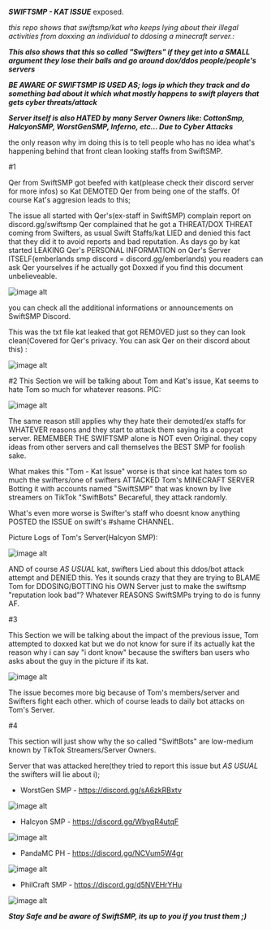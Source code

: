 ***SWIFTSMP - KAT ISSUE***
exposed.

*this repo shows that swiftsmp/kat who keeps lying about their illegal activities from doxxing an individual to ddosing a minecraft server.:*

***This also shows that this so called "Swifters" if they get into a SMALL argument they lose their balls and go around dox/ddos people/people's servers***

***BE AWARE OF SWIFTSMP IS USED AS; logs ip which they track and do something bad about it which what mostly happens to swift players that gets cyber threats/attack***

***Server itself is also HATED by many Server Owners like: CottonSmp, HalcyonSMP, WorstGenSMP, Inferno, etc... Due to Cyber Attacks***

the only reason why im doing this is to tell people who has no idea what's happening behind that front clean looking staffs from SwiftSMP.


#1

Qer from SwiftSMP got beefed with kat(please check their discord server for more infos) so
Kat DEMOTED Qer from being one of the staffs. Of course Kat's aggresion leads to this;

The issue all started with Qer's(ex-staff in SwiftSMP) complain report on discord.gg/swiftsmp
Qer complained that he got a THREAT/DOX THREAT coming from Swifters, as usual Swift Staffs/kat
LIED and denied this fact that they did it to avoid reports and bad reputation. As days go by kat started LEAKING Qer's PERSONAL INFORMATION
on Qer's Server ITSELF(emberlands smp discord = discord.gg/emberlands) you readers can ask Qer yourselves if he actually got Doxxed if you find this
document unbelieveable. 


![image alt](https://github.com/Adrian102881/SwiftSMP-Issue/blob/main/kat_posted_qers_complaint.PNG?raw=true)

you can check all the additional informations or announcements on SwiftSMP Discord.

This was the txt file kat leaked that got REMOVED just so they can look clean(Covered for Qer's privacy. You can ask Qer  on their discord about this) : 

![image alt](https://github.com/Adrian102881/SwiftSMP-Issue/blob/a7639c2569507b55084a762db7850350d413a97b/Java.PNG)

#2
This Section we will be talking about Tom and Kat's issue, Kat seems to hate Tom so much for whatever reasons. PIC:

![image alt](https://github.com/Adrian102881/SwiftSMP-Issue/blob/bdba597ac9887673bab45641e39c663d773cf42f/kat_hating_tom.PNG)

The same reason still applies why they hate their demoted/ex staffs for WHATEVER reasons and they start to attack them saying its a
copycat server. REMEMBER THE SWIFTSMP alone is NOT even Original. they copy ideas from other servers and call themselves the BEST SMP
for foolish sake.

What makes this "Tom - Kat Issue" worse is that since kat hates tom so much the swifters/one of swifters ATTACKED Tom's MINECRAFT SERVER
Botting it with accounts named "SwiftSMP" that was known by live streamers on TikTok "SwiftBots" Becareful, they attack randomly.

What's even more worse is Swifter's staff who doesnt know anything POSTED the ISSUE on swift's #shame CHANNEL.

Picture Logs of Tom's Server(Halcyon SMP):


![image alt](https://github.com/Adrian102881/SwiftSMP-Issue/blob/a7639c2569507b55084a762db7850350d413a97b/swift_posted_bot_attcks.PNG)

AND of course *AS USUAL* kat, swifters Lied about this ddos/bot attack attempt and DENIED this.
Yes it sounds crazy that they are trying to BLAME Tom for DDOSING/BOTTING his OWN Server
just to make the swiftsmp "reputation look bad"? Whatever REASONS SwiftSMPs trying to do is
funny AF.

#3

This Section we will be talking about the impact of the previous issue, Tom attempted to doxxed kat but we do not know for sure if its actually kat
the reason why i can say "i dont know" because the swifters ban users who asks about the guy in the picture if its kat.

![image alt](https://github.com/Adrian102881/SwiftSMP-Issue/blob/a9bc69378844fe26214b1076f0cc104d15906976/realorfake_ddx.PNG)

The issue becomes more big because of Tom's members/server and Swifters fight each other. which of course leads to 
daily bot attacks on Tom's Server.

#4

This section will just show why the so called "SwiftBots" are low-medium known by TikTok Streamers/Server Owners.

Server that was attacked here(they tried to report this issue but *AS USUAL* the swifters will lie about i);

* WorstGen SMP - https://discord.gg/sA6zkRBxtv

![image alt](https://github.com/Adrian102881/SwiftSMP-Issue/blob/a9bc69378844fe26214b1076f0cc104d15906976/worstgen.PNG)


* Halcyon SMP - https://discord.gg/WbyqR4utqF

![image alt](https://github.com/Adrian102881/SwiftSMP-Issue/blob/a9bc69378844fe26214b1076f0cc104d15906976/swift_posted_bot_attcks.PNG)

* PandaMC PH - https://discord.gg/NCVum5W4gr

![image alt](https://github.com/Adrian102881/SwiftSMP-Issue/blob/a9bc69378844fe26214b1076f0cc104d15906976/other_server_botted.png)

* PhilCraft SMP - https://discord.gg/d5NVEHrYHu

![image alt](https://github.com/Adrian102881/SwiftSMP-Issue/blob/a9bc69378844fe26214b1076f0cc104d15906976/botted_by_swift_rly.png)


***Stay Safe and be aware of SwiftSMP, its up to you if you trust them ;)***




















